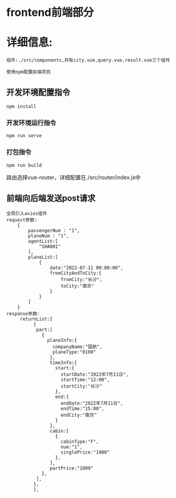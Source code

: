 # frontend前端部分

# 详细信息:
    组件:./src/components,共有city.vue,query.vue,result.vue三个组件
```
使用npm配置前端项目
```
## 开发环境配置指令
```
npm install
```

### 开发环境运行指令
```
npm run serve
```

### 打包指令
```
npm run build
```
路由选择vue-router，详细配置在./src/router/index.js中

## 前端向后端发送post请求
```
全局引入axios组件
request参数:
    {
        passengerNum : "1",
        planeNum : "1",
        agentList:[
            "SHA001"
        ],
        planeList:[
            {
                date:"2022-07-11 00:00:00",
                fromCityAndToCity:{
                    fromCity:"长沙",
                    toCity:"南京"
                }
            }
        ]
    }
response参数:
     returnList:[
          { 
           part:[
             {
               planeInfo:{
                 companyName:"国航",
                 planeType:"0100"
                },
                timeInfo:{
                  start:{
                    startDate:"2022年7月11日",
                    startTime:"12:00",
                    startCity:"长沙"
                  },
                  end:{
                    endDate:"2022年7月11日",
                    endTime:"15:00",
                    endCity:"南京"
                  }
                },
                cabin:[
                  {
                    cabinType:"F",
                    num:"1",
                    singlePrice:"1000"
                  },
                ],
                partPrice:"1000"
             },
           ],
          },
          ],
```
